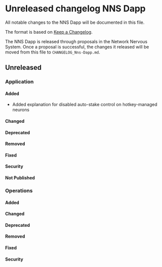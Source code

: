 # Unreleased changelog NNS Dapp

All notable changes to the NNS Dapp will be documented in this file.

The format is based on [Keep a Changelog](https://keepachangelog.com/en/1.0.0/).

The NNS Dapp is released through proposals in the Network Nervous System. Once a
proposal is successful, the changes it released will be moved from this file to
`CHANGELOG_Nns-Dapp.md`.

## Unreleased

### Application

#### Added

- Added explanation for disabled auto-stake control on hotkey-managed neurons

#### Changed

#### Deprecated

#### Removed

#### Fixed

#### Security

#### Not Published

### Operations

#### Added

#### Changed

#### Deprecated

#### Removed

#### Fixed

#### Security
